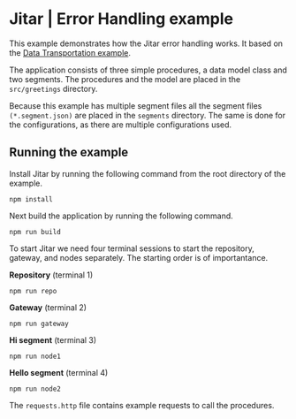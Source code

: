 
# Jitar | Error Handling example

This example demonstrates how the Jitar error handling works.
It based on the [Data Transportation example](../6-data-transportation/README.md).

The application consists of three simple procedures, a data model class and two segments.
The procedures and the model are placed in the ``src/greetings`` directory.

Because this example has multiple segment files all the segment files ``(*.segment.json)`` are placed in the ``segments`` directory. The same is done for the configurations, as there are multiple configurations used.

## Running the example

Install Jitar by running the following command from the root directory of the example.

```
npm install
```

Next build the application by running the following command.

```
npm run build
```

To start Jitar we need four terminal sessions to start the repository, gateway, and nodes separately. The starting order is of importantance.

**Repository** (terminal 1)
```
npm run repo
```

**Gateway** (terminal 2)
```
npm run gateway
```

**Hi segment** (terminal 3)
```
npm run node1
```

**Hello segment** (terminal 4)
```
npm run node2
```

The ``requests.http`` file contains example requests to call the procedures.

